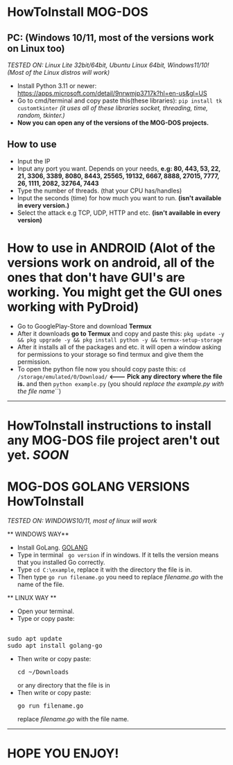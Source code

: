 # HowToInstall MOG-DOS

## PC: (Windows 10/11, most of the versions work on Linux too)
*TESTED ON: Linux Lite 32bit/64bit, Ubuntu Linux 64bit, Windows11/10! (Most of the Linux distros will work)*

- Install Python 3.11 or newer: https://apps.microsoft.com/detail/9nrwmjp3717k?hl=en-us&gl=US
- Go to cmd/terminal and copy paste this(these libraries): ``pip install tk customtkinter``
*(it uses all of these libraries socket, threading, time, random, tkinter.)*
- **Now you can open any of the versions of the MOG-DOS projects.**

## How to use
- Input the IP
- Input any port you want. Depends on your needs, **e.g: 80, 443, 53, 22, 21, 3306, 3389, 8080, 8443, 25565, 19132, 6667, 8888, 27015, 7777, 26, 1111, 2082, 32764, 7443**
- Type the number of threads. (that your CPU has/handles)
- Input the seconds (time) for how much you want to run. **(isn't available in every version.)**
- Select the attack e.g TCP, UDP, HTTP and etc. **(isn't available in every version)**

# How to use in ANDROID (Alot of the versions work on android, all of the ones that don't have GUI's are working. You might get the GUI ones working with PyDroid)
- Go to GooglePlay-Store and download **Termux**
- After it downloads **go to Termux** and copy and paste this: ``pkg update -y && pkg upgrade -y && pkg install python -y && termux-setup-storage``
- After it installs all of the packages and etc. it will open a window asking for permissions to your storage so find termux and give them the permission.
- To open the python file now you should copy paste this: ``cd /storage/emulated/0/Download/`` **<--- Pick any directory where the file is.** and then ``python example.py`` (you should *replace the example.py with the file name*``)

---

# HowToInstall instructions to install any MOG-DOS file project aren't out yet. *SOON*

# MOG-DOS GOLANG VERSIONS HowToInstall
*TESTED ON: WINDOWS10/11, most of linux will work*

** WINDOWS WAY**
- Install GoLang. [GOLANG](https://go.dev/doc/install)
- Type in terminal `` go version`` if in windows. If it tells the version means that you installed Go correctly.
- Type ``cd C:\example``, replace it with the directory the file is in.
- Then type ``go run filename.go`` you need to replace *filename.go* with the name of the file.

** LINUX WAY **
- Open your terminal.
- Type or copy paste:
<pre> 
sudo apt update
sudo apt install golang-go
</pre>
- Then write or copy paste: <pre>cd ~/Downloads</pre> or any directory that the file is in
- Then write or copy paste: <pre>go run filename.go</pre> replace *filename.go* with the file name.

--- 

# HOPE YOU ENJOY!
